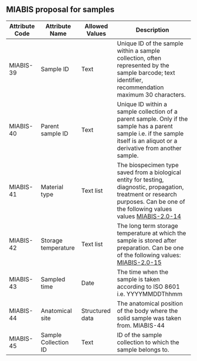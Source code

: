 ## MIABIS proposal for samples

| Attribute Code| Attribute Name| Allowed Values| Description| 
|---|---|---|---|
| MIABIS-39| Sample ID| Text| Unique ID of the sample within a sample collection, often represented by the sample barcode; text identifier, recommendation maximum 30 characters.| 
| MIABIS-40| Parent sample ID| Text| Unique ID within a sample collection of a parent sample. Only if the sample has a parent sample i.e. if the sample itself is an aliquot or a derivative from another sample.| 
| MIABIS-41| Material type| Text list| The biospecimen type saved from a biological entity for testing, diagnostic, propagation, treatment or research purposes. Can be one of the following values values [MIABIS-2.0-14](https://github.com/MIABIS/miabis/wiki/Structured-data-and-lists#material-type)| 
| MIABIS-42| Storage temperature| Text list| The long term storage temperature at which the sample is stored after preparation. Can be one of the following values: [MIABIS-2.0-15](https://github.com/MIABIS/miabis/wiki/Structured-data-and-lists#storage-temperature)| 
| MIABIS-43| Sampled time| Date| The time when the sample is taken according to ISO 8601 i.e. YYYYMMDDThhmm| 
| MIABIS-44| Anatomical site| Structured data| The anatomical position of the body where the solid sample was taken from. MIABIS-44| 
| MIABIS-45| Sample Collection ID| Text| ID of the sample collection to which the sample belongs to. | 